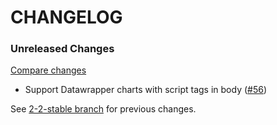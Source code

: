 # CHANGELOG

### Unreleased Changes

[Compare changes](https://github.com/codevise/pageflow-chart/compare/2-2-stable...master)

- Support Datawrapper charts with script tags in body
  ([#56](https://github.com/codevise/pageflow-chart/pull/56))

See
[2-2-stable branch](https://github.com/codevise/pageflow-chart/blob/2-2-stable/CHANGELOG.md)
for previous changes.
